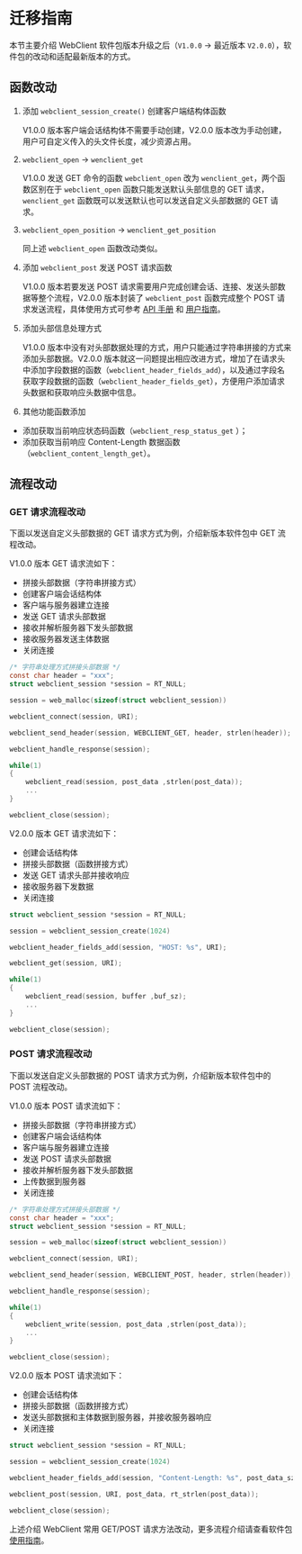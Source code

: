 # 迁移指南

本节主要介绍 WebClient 软件包版本升级之后（`V1.0.0` -> 最近版本 `V2.0.0`），软件包的改动和适配最新版本的方式。

## 函数改动

1. 添加 `webclient_session_create()` 创建客户端结构体函数

    V1.0.0 版本客户端会话结构体不需要手动创建，V2.0.0 版本改为手动创建，用户可自定义传入的头文件长度，减少资源占用。

2. `webclient_open` -> `wenclient_get`

    V1.0.0 发送 GET 命令的函数 `webclient_open` 改为 `wenclient_get`，两个函数区别在于 `webclient_open` 函数只能发送默认头部信息的 GET 请求， `wenclient_get` 函数既可以发送默认也可以发送自定义头部数据的 GET 请求。

3. `webclient_open_position` -> `wenclient_get_position`

    同上述 `webclient_open` 函数改动类似。

4. 添加 `webclient_post` 发送 POST 请求函数

    V1.0.0 版本若要发送 POST 请求需要用户完成创建会话、连接、发送头部数据等整个流程，V2.0.0 版本封装了 `webclient_post` 函数完成整个 POST 请求发送流程，具体使用方式可参考 [API 手册](api.md) 和 [用户指南](user-guide.md)。

5. 添加头部信息处理方式

    V1.0.0 版本中没有对头部数据处理的方式，用户只能通过字符串拼接的方式来添加头部数据。V2.0.0 版本就这一问题提出相应改进方式，增加了在请求头中添加字段数据的函数（`webclient_header_fields_add`），以及通过字段名获取字段数据的函数（`webclient_header_fields_get`），方便用户添加请求头数据和获取响应头数据中信息。

6. 其他功能函数添加

- 添加获取当前响应状态码函数（`webclient_resp_status_get` ）；
- 添加获取当前响应 Content-Length 数据函数（`webclient_content_length_get`）。

## 流程改动

### GET 请求流程改动

下面以发送自定义头部数据的 GET 请求方式为例，介绍新版本软件包中 GET 流程改动。

V1.0.0 版本 GET 请求流如下：

- 拼接头部数据（字符串拼接方式）
- 创建客户端会话结构体
- 客户端与服务器建立连接
- 发送 GET 请求头部数据
- 接收并解析服务器下发头部数据
- 接收服务器发送主体数据
- 关闭连接

```c
/* 字符串处理方式拼接头部数据 */
const char header = "xxx";
struct webclient_session *session = RT_NULL;

session = web_malloc(sizeof(struct webclient_session))

webclient_connect(session, URI);

webclient_send_header(session, WEBCLIENT_GET, header, strlen(header));

webclient_handle_response(session);

while(1)
{
    webclient_read(session, post_data ,strlen(post_data));
    ...
}

webclient_close(session);
```

V2.0.0 版本 GET 请求流如下：

- 创建会话结构体 
- 拼接头部数据（函数拼接方式）
- 发送 GET 请求头部并接收响应
- 接收服务器下发数据
- 关闭连接

```c
struct webclient_session *session = RT_NULL;

session = webclient_session_create(1024)

webclient_header_fields_add(session, "HOST: %s", URI);

webclient_get(session, URI);

while(1)
{
    webclient_read(session, buffer ,buf_sz);
    ...
}

webclient_close(session);
```

### POST 请求流程改动

下面以发送自定义头部数据的 POST 请求方式为例，介绍新版本软件包中的 POST 流程改动。

V1.0.0 版本 POST 请求流如下：

- 拼接头部数据（字符串拼接方式）
- 创建客户端会话结构体
- 客户端与服务器建立连接
- 发送 POST 请求头部数据
- 接收并解析服务器下发头部数据
- 上传数据到服务器
- 关闭连接

```c
/* 字符串处理方式拼接头部数据 */
const char header = "xxx";
struct webclient_session *session = RT_NULL;

session = web_malloc(sizeof(struct webclient_session))

webclient_connect(session, URI);

webclient_send_header(session, WEBCLIENT_POST, header, strlen(header));

webclient_handle_response(session);

while(1)
{
    webclient_write(session, post_data ,strlen(post_data));
    ...
}

webclient_close(session);
```

V2.0.0 版本 POST 请求流如下：

- 创建会话结构体
- 拼接头部数据（函数拼接方式）
- 发送头部数据和主体数据到服务器，并接收服务器响应
- 关闭连接

```c
struct webclient_session *session = RT_NULL;

session = webclient_session_create(1024)

webclient_header_fields_add(session, "Content-Length: %s", post_data_sz);

webclient_post(session, URI, post_data, rt_strlen(post_data));

webclient_close(session);
```

上述介绍 WebClient 常用 GET/POST 请求方法改动，更多流程介绍请查看软件包 [使用指南](user-guide.md)。